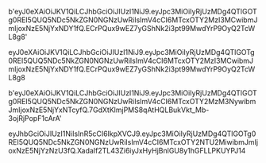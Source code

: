 b'eyJ0eXAiOiJKV1QiLCJhbGciOiJIUzI1NiJ9.eyJpc3MiOiIyRjUzMDg4QTlGOTg0REI5QUQ5NDc5NkZGN0NGNzUwRiIsImV4cCI6MTcxOTY2MzI3MCwibmJmIjoxNzE5NjYxNDY1fQ.ECrPQux9wEZ7yGShNk2i3pt99MwdYrP9OyQ2TcWL8g8'

eyJ0eXAiOiJKV1QiLCJhbGciOiJIUzI1NiJ9.eyJpc3MiOiIyRjUzMDg4QTlGOTg0REI5QUQ5NDc5NkZGN0NGNzUwRiIsImV4cCI6MTcxOTY2MzI3MCwibmJmIjoxNzE5NjYxNDY1fQ.ECrPQux9wEZ7yGShNk2i3pt99MwdYrP9OyQ2TcWL8g8

b'eyJ0eXAiOiJKV1QiLCJhbGciOiJIUzI1NiJ9.eyJpc3MiOiIyRjUzMDg4QTlGOTg0REI5QUQ5NDc5NkZGN0NGNzUwRiIsImV4cCI6MTcxOTY2MzM3NywibmJmIjoxNzE5NjYxNTcyfQ.7GdXtKlmjPMS8qAtHQLBukVkt_Mb-3ojRjPopF1cArA'


eyJhbGciOiJIUzI1NiIsInR5cCI6IkpXVCJ9.eyJpc3MiOiIyRjUzMDg4QTlGOTg0REI5QUQ5NDc5NkZGN0NGNzUwRiIsImV4cCI6MTcxOTY2NTU2MiwibmJmIjoxNzE5NjYzNzU3fQ.XadaIf2TL43Zi6iyJxHyHjBnlGU8y1hGFLLPKUYPJ14
